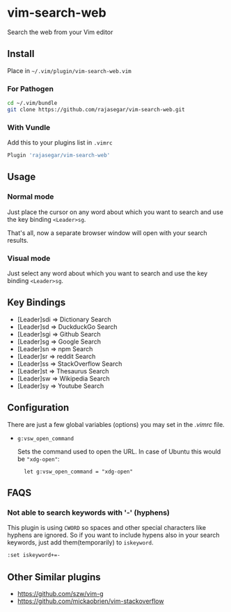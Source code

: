 # vim-search-web

Search the web from your Vim editor

## Install

Place in `~/.vim/plugin/vim-search-web.vim`

### For Pathogen

```sh
cd ~/.vim/bundle
git clone https://github.com/rajasegar/vim-search-web.git
```

### With Vundle
Add this to your plugins list in  `.vimrc`

```sh
Plugin 'rajasegar/vim-search-web'
```


## Usage

### Normal mode
Just place the cursor on any word about which you want to search and use
the key binding `<Leader>sg`.

That's all, now a separate browser window will open with your search results.

### Visual mode
Just select any word about which you want to search and use
the key binding `<Leader>sg`.

## Key Bindings
- [Leader]sdi  => Dictionary Search
- [Leader]sd   => DuckduckGo Search
- [Leader]sgi  => Github Search
- [Leader]sg   => Google Search
- [Leader]sn   => npm Search
- [Leader]sr   => reddit Search
- [Leader]ss   => StackOverflow Search
- [Leader]st   => Thesaurus Search
- [Leader]sw   => Wikipedia Search
- [Leader]sy   => Youtube Search


## Configuration

There are just a few global variables (options) you may set in the *.vimrc* file.

* `g:vsw_open_command`

  Sets the command used to open the URL. In case of Ubuntu this would be
  `"xdg-open"`:

        let g:vsw_open_command = "xdg-open"


## FAQS

### Not able to search keywords with '-' (hyphens)
This plugin is using `CWORD` so spaces and other special characters like hyphens are ignored.
So if you want to include hypens also in your search keywords, just add them(temporarily) to `iskeyword`.

```sh
:set iskeyword+=-
```

## Other Similar plugins
 - https://github.com/szw/vim-g
 - https://github.com/mickaobrien/vim-stackoverflow
